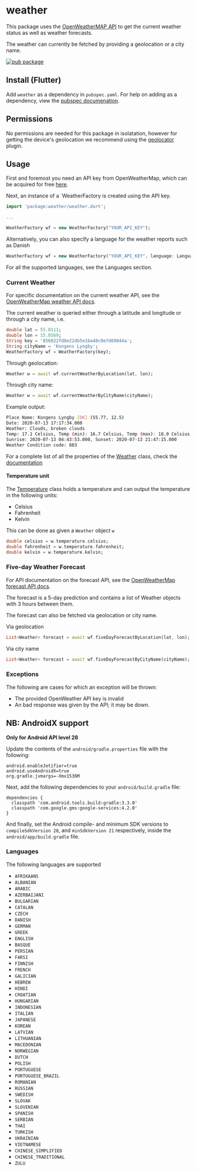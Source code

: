# weather
This package uses the [OpenWeatherMAP API](https://openweathermap.org/) to get the current weather status as well as weather forecasts.

The weather can currently be fetched by providing a geolocation or a city name.

[![pub package](https://img.shields.io/pub/v/weather.svg)](https://pub.dartlang.org/packages/weather)

## Install (Flutter)
Add ```weather``` as a dependency in  `pubspec.yaml`.
For help on adding as a dependency, view the [pubspec documenation](https://flutter.io/using-packages/).

## Permissions
No permissions are needed for this package in isolatation, however for getting the device's geolocation we recommend using the [geolocator](https://pub.dev/packages/geolocator) plugin.

## Usage
First and foremost you need an API key from OpenWeatherMap, which can be acquired for free [here](https://openweathermap.org/price).

Next, an instance of a `WeatherFactory is created using the API key.

```dart
import 'package:weather/weather.dart';

...

WeatherFactory wf = new WeatherFactory("YOUR_API_KEY");
```

Alternatively, you can also specify a language for the weather reports such as Danish

```dart
WeatherFactory wf = new WeatherFactory("YOUR_API_KEY", language: Language.DANISH);
```

For all the supported languages, see the Languages section.

### Current Weather
For specific documentation on the current weather API, see the [OpenWeatherMap weather API docs](https://openweathermap.org/current).

The current weather is queried either through a latitude and longitude or through a city name, i.e.

```dart
double lat = 55.0111;
double lon = 15.0569;
String key = '856822fd8e22db5e1ba48c0e7d69844a';
String cityName = 'Kongens Lyngby';
WeatherFactory wf = WeatherFactory(key);
```

Through geolocation:
```dart
Weather w = await wf.currentWeatherByLocation(lat, lon);
```

Through city name:

```dart
Weather w = await wf.currentWeatherByCityName(cityName);
```

Example output:

```bash
Place Name: Kongens Lyngby [DK] (55.77, 12.5)
Date: 2020-07-13 17:17:34.000
Weather: Clouds, broken clouds
Temp: 17.1 Celsius, Temp (min): 16.7 Celsius, Temp (max): 18.0 Celsius,  Temp (feels like): 13.4 Celsius
Sunrise: 2020-07-13 04:43:53.000, Sunset: 2020-07-13 21:47:15.000
Weather Condition code: 803
```

For a complete list of all the properties of the [Weather](https://pub.dartlang.org/documentation/weather/latest/weather/Weather-class.html) class, check the [documentation](https://pub.dartlang.org/documentation/weather/latest/weather/Weather-class.html)

#### Temperature unit
The [Temperature](https://pub.dartlang.org/documentation/weather/latest/weather/Temperature-class.html) class holds a temperature and can output the temperature in the following units: 
* Celsius
* Fahrenheit
* Kelvin

This can be done as given a `Weather` object `w`
```dart
double celsius = w.temperature.celsius;
double fahrenheit = w.temperature.fahrenheit;
double kelvin = w.temperature.kelvin;
```

### Five-day Weather Forecast
For API documentation on the forecast API, see the [OpenWeatherMap forecast API docs](https://openweathermap.org/forecast5).

The forecast is a 5-day prediction and contains a list of Weather objects with 3 hours between them. 

The forecast can also be fetched via geolocation or city name.

Via geolocation

```dart
List<Weather> forecast = await wf.fiveDayForecastByLocation(lat, lon);
```

Via city name

```dart
List<Weather> forecast = await wf.fiveDayForecastByCityName(cityName);
```

### Exceptions
The following are cases for which an exception will be thrown:

* The provided OpenWeather API key is invalid
* An bad response was given by the API; it may be down.

## NB: AndroidX support
**Only for Android API level 28**

Update the contents of the `android/gradle.properties` file with the following:
```
android.enableJetifier=true
android.useAndroidX=true
org.gradle.jvmargs=-Xmx1536M
```

Next, add the following dependencies to your `android/build.gradle` file:
```
dependencies {
  classpath 'com.android.tools.build:gradle:3.3.0'
  classpath 'com.google.gms:google-services:4.2.0'
} 
```

And finally, set the Android compile- and minimum SDK versions to `compileSdkVersion 28`, and `minSdkVersion 21` respectively, inside the `android/app/build.gradle` file.


### Languages
The following languages are supported

* `AFRIKAANS`
* `ALBANIAN`
* `ARABIC`
* `AZERBAIJANI`
* `BULGARIAN`
* `CATALAN`
* `CZECH`
* `DANISH`
* `GERMAN`
* `GREEK`
* `ENGLISH`
* `BASQUE`
* `PERSIAN`
* `FARSI`
* `FINNISH`
* `FRENCH`
* `GALICIAN`
* `HEBREW`
* `HINDI`
* `CROATIAN`
* `HUNGARIAN`
* `INDONESIAN`
* `ITALIAN`
* `JAPANESE`
* `KOREAN`
* `LATVIAN`
* `LITHUANIAN`
* `MACEDONIAN`
* `NORWEGIAN`
* `DUTCH`
* `POLISH`
* `PORTUGUESE`
* `PORTUGUESE_BRAZIL`
* `ROMANIAN`
* `RUSSIAN`
* `SWEDISH`
* `SLOVAK`
* `SLOVENIAN`
* `SPANISH`
* `SERBIAN`
* `THAI`
* `TURKISH`
* `UKRAINIAN`
* `VIETNAMESE`
* `CHINESE_SIMPLIFIED`
* `CHINESE_TRADITIONAL`
* `ZULU`